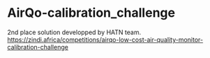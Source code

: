 # AirQo-calibration_challenge
 
2nd place solution developped by HATN team.
https://zindi.africa/competitions/airqo-low-cost-air-quality-monitor-calibration-challenge

